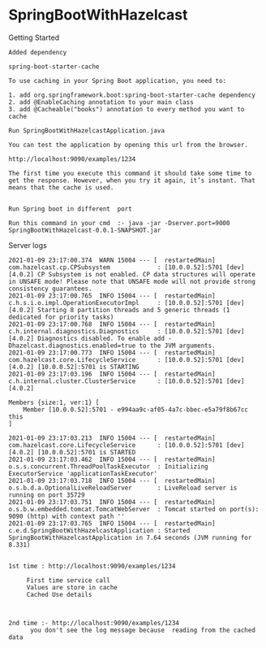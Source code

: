 # SpringBootWithHazelcast

Getting Started

	Added dependency

	spring-boot-starter-cache

	To use caching in your Spring Boot application, you need to:

	1. add org.springframework.boot:spring-boot-starter-cache dependency
	2. add @EnableCaching annotation to your main class
	3. add @Cacheable("books") annotation to every method you want to cache

	Run SpringBootWithHazelcastApplication.java 

	You can test the application by opening this url from the browser.

	http://localhost:9090/examples/1234

	The first time you execute this command it should take some time to get the response. However, when you try it again, it’s instant. That means that the cache is used.


	Run Spring boot in different  port 

	Run this command in your cmd  :- java -jar -Dserver.port=9000 SpringBootWithHazelcast-0.0.1-SNAPSHOT.jar

Server logs 

	2021-01-09 23:17:00.374  WARN 15004 --- [  restartedMain] com.hazelcast.cp.CPSubsystem             : [10.0.0.52]:5701 [dev] [4.0.2] CP Subsystem is not enabled. CP data structures will operate in UNSAFE mode! Please note that UNSAFE mode will not provide strong consistency guarantees.
	2021-01-09 23:17:00.765  INFO 15004 --- [  restartedMain] c.h.s.i.o.impl.OperationExecutorImpl     : [10.0.0.52]:5701 [dev] [4.0.2] Starting 8 partition threads and 5 generic threads (1 dedicated for priority tasks)
	2021-01-09 23:17:00.768  INFO 15004 --- [  restartedMain] c.h.internal.diagnostics.Diagnostics     : [10.0.0.52]:5701 [dev] [4.0.2] Diagnostics disabled. To enable add -Dhazelcast.diagnostics.enabled=true to the JVM arguments.
	2021-01-09 23:17:00.773  INFO 15004 --- [  restartedMain] com.hazelcast.core.LifecycleService      : [10.0.0.52]:5701 [dev] [4.0.2] [10.0.0.52]:5701 is STARTING
	2021-01-09 23:17:03.196  INFO 15004 --- [  restartedMain] c.h.internal.cluster.ClusterService      : [10.0.0.52]:5701 [dev] [4.0.2] 

	Members {size:1, ver:1} [
		Member [10.0.0.52]:5701 - e994aa9c-af05-4a7c-bbec-e5a79f8b67cc this
	]

	2021-01-09 23:17:03.213  INFO 15004 --- [  restartedMain] com.hazelcast.core.LifecycleService      : [10.0.0.52]:5701 [dev] [4.0.2] [10.0.0.52]:5701 is STARTED
	2021-01-09 23:17:03.462  INFO 15004 --- [  restartedMain] o.s.s.concurrent.ThreadPoolTaskExecutor  : Initializing ExecutorService 'applicationTaskExecutor'
	2021-01-09 23:17:03.718  INFO 15004 --- [  restartedMain] o.s.b.d.a.OptionalLiveReloadServer       : LiveReload server is running on port 35729
	2021-01-09 23:17:03.751  INFO 15004 --- [  restartedMain] o.s.b.w.embedded.tomcat.TomcatWebServer  : Tomcat started on port(s): 9090 (http) with context path ''
	2021-01-09 23:17:03.765  INFO 15004 --- [  restartedMain] c.e.d.SpringBootWithHazelcastApplication : Started SpringBootWithHazelcastApplication in 7.64 seconds (JVM running for 8.331)


	1st time : http://localhost:9090/examples/1234

		 First time service call
		 Values are store in cache
		 Cached Use details



	2nd time :- http://localhost:9090/examples/1234
	      you don't see the log message because  reading from the cached data 

